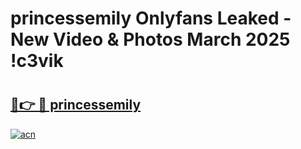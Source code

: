 # princessemily Onlyfans Leaked - New Video & Photos March 2025 !c3vik

# <h2><a href="https://d30e77.iuczelnia.edu.pl?title=princessemily&ref=c3vik">🔗👉 🔴 princessemily</a></h2>

[![acn](https://github.com/user-attachments/assets/0f9c940e-d8b0-45ae-aac7-cd30a18b3e1c)](https://d30e77.iuczelnia.edu.pl?title=princessemily&ref=c3vik)

